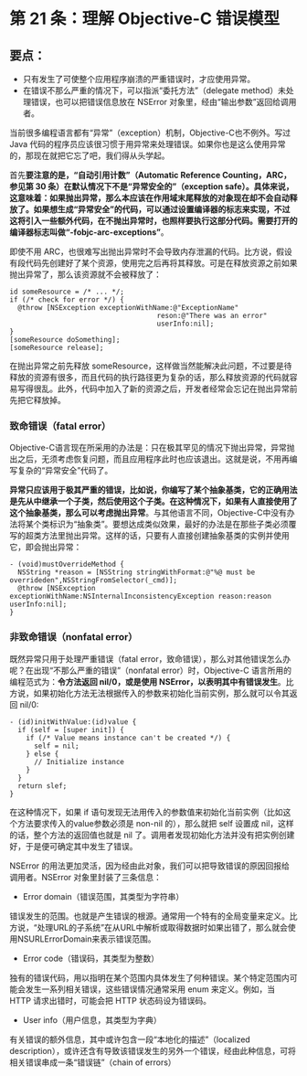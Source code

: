 # 第 21 条：理解 Objective-C 错误模型

## 要点：

* 只有发生了可使整个应用程序崩溃的严重错误时，才应使用异常。
* 在错误不那么严重的情况下，可以指派“委托方法”（delegate method）未处理错误，也可以把错误信息放在 NSError 对象里，经由“输出参数”返回给调用者。

当前很多编程语言都有“异常”（exception）机制，Objective-C也不例外。写过 Java 代码的程序员应该很习惯于用异常来处理错误。如果你也是这么使用异常的，那现在就把它忘了吧，我们得从头学起。

首先**要注意的是，“自动引用计数”（Automatic Reference Counting，ARC，参见第 30 条）在默认情况下不是“异常安全的”（exception safe）。具体来说，这意味着：如果抛出异常，那么本应该在作用域末尾释放的对象现在却不会自动释放了。如果想生成“异常安全”的代码，可以通过设置编译器的标志来实现，不过这将引入一些额外代码，在不抛出异常时，也照样要执行这部分代码。需要打开的编译器标志叫做“-fobjc-arc-exceptions”**。

即使不用 ARC，也很难写出抛出异常时不会导致内存泄漏的代码。比方说，假设有段代码先创建好了某个资源，使用完之后再将其释放。可是在释放资源之前如果抛出异常了，那么该资源就不会被释放了：

```
id someResource = /* ... */;
if (/* check for error */) {
  @throw [NSException exceptionWithName:@"ExceptionName"
                                    reson:@"There was an error"
                                    userInfo:nil];
}
[someResource doSomething];
[someResource release];
```

在抛出异常之前先释放 someResource，这样做当然能解决此问题，不过要是待释放的资源有很多，而且代码的执行路径更为复杂的话，那么释放资源的代码就容易写得很乱。此外，代码中加入了新的资源之后，开发者经常会忘记在抛出异常前先把它释放掉。

### 致命错误（fatal error）

Objective-C语言现在所采用的办法是：只在极其罕见的情况下抛出异常，异常抛出之后，无须考虑恢复问题，而且应用程序此时也应该退出。这就是说，不用再编写复杂的“异常安全”代码了。

**异常只应该用于极其严重的错误，比如说，你编写了某个抽象基类，它的正确用法是先从中继承一个子类，然后使用这个子类。在这种情况下，如果有人直接使用了这个抽象基类，那么可以考虑抛出异常**。与其他语言不同，Objective-C中没有办法将某个类标识为“抽象类”。要想达成类似效果，最好的办法是在那些子类必须覆写的超类方法里抛出异常。这样的话，只要有人直接创建抽象基类的实例并使用它，即会抛出异常：

```
- (void)mustOverrideMethod {
  NSString *reason = [NSString stringWithFormat:@"%@ must be overrideden",NSStringFromSelector(_cmd)];
  @throw [NSException exceptionWithName:NSInternalInconsistencyException reason:reason userInfo:nil];
}
```

### 非致命错误（nonfatal error）

既然异常只用于处理严重错误（fatal error，致命错误），那么对其他错误怎么办呢？在出现“不那么严重的错误”（nonfatal error）时，Objective-C 语言所用的编程范式为：**令方法返回 nil/0，或是使用 NSError，以表明其中有错误发生**。比方说，如果初始化方法无法根据传入的参数来初始化当前实例，那么就可以令其返回 nil/0:

```
- (id)initWithValue:(id)value {
  if (self = [super init]) {
    if (/* Value means instance can't be created */) {
      self = nil;
    } else {
      // Initialize instance
    }
  }
  return slef;
}
```

在这种情况下，如果 if 语句发现无法用传入的参数值来初始化当前实例（比如这个方法要求传入的value参数必须是 non-nil 的），那么就把 self 设置成 nil，这样的话，整个方法的返回值也就是 nil 了。调用者发现初始化方法并没有把实例创建好，于是便可确定其中发生了错误。

NSError 的用法更加灵活，因为经由此对象，我们可以把导致错误的原因回报给调用者。NSError 对象里封装了三条信息：

* Error domain（错误范围，其类型为字符串）

错误发生的范围。也就是产生错误的根源。通常用一个特有的全局变量来定义。比方说，“处理URL的子系统”在从URL中解析或取得数据时如果出错了，那么就会使用NSURLErrorDomain来表示错误范围。

* Error code（错误码，其类型为整数）
 
 独有的错误代码，用以指明在某个范围内具体发生了何种错误。某个特定范围内可能会发生一系列相关错误，这些错误情况通常采用 enum 来定义。例如，当 HTTP 请求出错时，可能会把 HTTP 状态码设为错误码。

* User info（用户信息，其类型为字典）

有关错误的额外信息，其中或许包含一段“本地化的描述”（localized description），或许还含有导致该错误发生的另外一个错误，经由此种信息，可将相关错误串成一条“错误链”（chain of errors）

